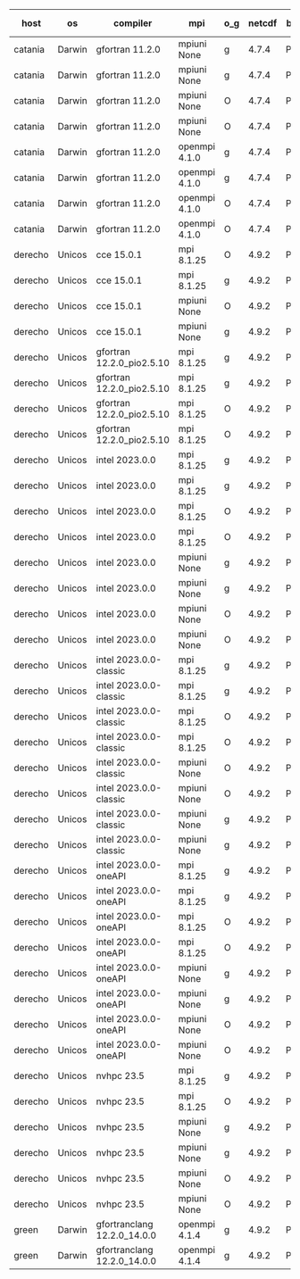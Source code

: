 

| host     | os       | compiler                              | mpi                      | o_g        | netcdf        | build       | u_pass          | u_fail          | s_pass            | s_fail            | e_pass             | e_fail             | nuopc_pass       | nuopc_fail       | artifacts link          |
|----------|----------|---------------------------------------|--------------------------|------------|---------------|-------------|-----------------|-----------------|-------------------|-------------------|--------------------|--------------------|------------------|------------------|-------------------------|
| catania | Darwin | gfortran 11.2.0 | mpiuni None  | g | 4.7.4  | PASS | 12430 | 0 | 8 | 0 | 44 | 0 | None | None | <a href="https://github.com/esmf-org/esmf-test-artifacts/tree/7a2eb99b63e36cb887d0dce1fc7e7c784660a5da/fix_darwin_gfortranclang_openmpi_preload/gfortran/11.2.0/g/mpiuni/None" target="_blank">7a2eb99</a> | 
| catania | Darwin | gfortran 11.2.0 | mpiuni None  | g | 4.7.4  | PASS | 12430 | 0 | 8 | 0 | 44 | 0 | None | None | <a href="https://github.com/esmf-org/esmf-test-artifacts/tree/f8f631ce79a8b3c62bdc23b0c002583810d9f4b1/fix_darwin_gfortranclang_openmpi_preload/gfortran/11.2.0/g/mpiuni/None" target="_blank">f8f631c</a> | 
| catania | Darwin | gfortran 11.2.0 | mpiuni None  | O | 4.7.4  | PASS | 12430 | 0 | 8 | 0 | 44 | 0 | None | None | <a href="https://github.com/esmf-org/esmf-test-artifacts/tree/731ece363e029dab8c6edcd6f2fd2085b7da3455/fix_darwin_gfortranclang_openmpi_preload/gfortran/11.2.0/O/mpiuni/None" target="_blank">731ece3</a> | 
| catania | Darwin | gfortran 11.2.0 | mpiuni None  | O | 4.7.4  | PASS | 12430 | 0 | 8 | 0 | 44 | 0 | None | None | <a href="https://github.com/esmf-org/esmf-test-artifacts/tree/ac8bd05ac3ebfdbff4470b94681a9047e4f6cc56/fix_darwin_gfortranclang_openmpi_preload/gfortran/11.2.0/O/mpiuni/None" target="_blank">ac8bd05</a> | 
| catania | Darwin | gfortran 11.2.0 | openmpi 4.1.0  | g | 4.7.4  | PASS | 14095 | 3 | 49 | 0 | 81 | 0 | 47 | 0 | <a href="https://github.com/esmf-org/esmf-test-artifacts/tree/46d47b7a63e6c1a8ca662b361c4dd937c72fc4e6/fix_darwin_gfortranclang_openmpi_preload/gfortran/11.2.0/g/openmpi/4.1.0" target="_blank">46d47b7</a> | 
| catania | Darwin | gfortran 11.2.0 | openmpi 4.1.0  | g | 4.7.4  | PASS | 14095 | 3 | 49 | 0 | 81 | 0 | 47 | 0 | <a href="https://github.com/esmf-org/esmf-test-artifacts/tree/c7f07237eac85ecdcfc1be0cc4e090e8190e3e77/fix_darwin_gfortranclang_openmpi_preload/gfortran/11.2.0/g/openmpi/4.1.0" target="_blank">c7f0723</a> | 
| catania | Darwin | gfortran 11.2.0 | openmpi 4.1.0  | O | 4.7.4  | PASS | 14095 | 3 | 49 | 0 | 81 | 0 | 47 | 0 | <a href="https://github.com/esmf-org/esmf-test-artifacts/tree/8c473e132823eef40f3d020d76e46b2c52242290/fix_darwin_gfortranclang_openmpi_preload/gfortran/11.2.0/O/openmpi/4.1.0" target="_blank">8c473e1</a> | 
| catania | Darwin | gfortran 11.2.0 | openmpi 4.1.0  | O | 4.7.4  | PASS | 14095 | 3 | 49 | 0 | 81 | 0 | 47 | 0 | <a href="https://github.com/esmf-org/esmf-test-artifacts/tree/10c50236b9f8fb851c17f28a93d65258bacab13e/fix_darwin_gfortranclang_openmpi_preload/gfortran/11.2.0/O/openmpi/4.1.0" target="_blank">10c5023</a> | 
| derecho | Unicos | cce 15.0.1 | mpi 8.1.25  | O | 4.9.2  | PASS | 14019 | 79 | 49 | 0 | 81 | 0 | 47 | 0 | <a href="https://github.com/esmf-org/esmf-test-artifacts/tree/abac1547ae8b3ea0135a72347f22dc58c768b1b3/fix_darwin_gfortranclang_openmpi_preload/cce/15.0.1/O/mpi/8.1.25" target="_blank">abac154</a> | 
| derecho | Unicos | cce 15.0.1 | mpi 8.1.25  | g | 4.9.2  | PASS | 14022 | 76 | 49 | 0 | 81 | 0 | 47 | 0 | <a href="https://github.com/esmf-org/esmf-test-artifacts/tree/e6ba5ab61d968ec68e64a7a174cb9a5da6a03644/fix_darwin_gfortranclang_openmpi_preload/cce/15.0.1/g/mpi/8.1.25" target="_blank">e6ba5ab</a> | 
| derecho | Unicos | cce 15.0.1 | mpiuni None  | O | 4.9.2  | PASS | 12352 | 78 | 8 | 0 | 44 | 0 | None | None | <a href="https://github.com/esmf-org/esmf-test-artifacts/tree/af4ea28c924b802bcab69adb6ca0792ccc227585/fix_darwin_gfortranclang_openmpi_preload/cce/15.0.1/O/mpiuni/None" target="_blank">af4ea28</a> | 
| derecho | Unicos | cce 15.0.1 | mpiuni None  | g | 4.9.2  | PASS | 12354 | 76 | 8 | 0 | 44 | 0 | None | None | <a href="https://github.com/esmf-org/esmf-test-artifacts/tree/5462dc58ecfa8349bf884c4813e6c621296d0a67/fix_darwin_gfortranclang_openmpi_preload/cce/15.0.1/g/mpiuni/None" target="_blank">5462dc5</a> | 
| derecho | Unicos | gfortran 12.2.0_pio2.5.10 | mpi 8.1.25  | g | 4.9.2  | PASS | 14098 | 0 | 49 | 0 | 81 | 0 | 47 | 0 | <a href="https://github.com/esmf-org/esmf-test-artifacts/tree/158466a81bbc879e564ad6ce46fcde270f5c308b/fix_darwin_gfortranclang_openmpi_preload/gfortran/12.2.0_pio2.5.10/g/mpi/8.1.25" target="_blank">158466a</a> | 
| derecho | Unicos | gfortran 12.2.0_pio2.5.10 | mpi 8.1.25  | g | 4.9.2  | PASS | 14098 | 0 | 49 | 0 | 81 | 0 | 47 | 0 | <a href="https://github.com/esmf-org/esmf-test-artifacts/tree/b282b8ce7b3f5b334ba722a644c7bf9921ed9bb8/fix_darwin_gfortranclang_openmpi_preload/gfortran/12.2.0_pio2.5.10/g/mpi/8.1.25" target="_blank">b282b8c</a> | 
| derecho | Unicos | gfortran 12.2.0_pio2.5.10 | mpi 8.1.25  | O | 4.9.2  | PASS | 14098 | 0 | 49 | 0 | 81 | 0 | 47 | 0 | <a href="https://github.com/esmf-org/esmf-test-artifacts/tree/8d66ef22446f58f57c80f22f48a2e2210683ab7a/fix_darwin_gfortranclang_openmpi_preload/gfortran/12.2.0_pio2.5.10/O/mpi/8.1.25" target="_blank">8d66ef2</a> | 
| derecho | Unicos | gfortran 12.2.0_pio2.5.10 | mpi 8.1.25  | O | 4.9.2  | PASS | 14098 | 0 | 49 | 0 | 81 | 0 | 47 | 0 | <a href="https://github.com/esmf-org/esmf-test-artifacts/tree/7527b4c22263cf2bdfc8d0138f08a9bcf673d6c4/fix_darwin_gfortranclang_openmpi_preload/gfortran/12.2.0_pio2.5.10/O/mpi/8.1.25" target="_blank">7527b4c</a> | 
| derecho | Unicos | intel 2023.0.0 | mpi 8.1.25  | g | 4.9.2  | PASS | 14098 | 0 | 49 | 0 | 81 | 0 | 47 | 0 | <a href="https://github.com/esmf-org/esmf-test-artifacts/tree/03f25f0bdc3652170c1aa55dcb53169c3fa8f9b7/fix_darwin_gfortranclang_openmpi_preload/intel/2023.0.0/g/mpi/8.1.25" target="_blank">03f25f0</a> | 
| derecho | Unicos | intel 2023.0.0 | mpi 8.1.25  | g | 4.9.2  | PASS | 14098 | 0 | 49 | 0 | 81 | 0 | 47 | 0 | <a href="https://github.com/esmf-org/esmf-test-artifacts/tree/4e910fe58cd21a5add455ee9d667a257412b482e/fix_darwin_gfortranclang_openmpi_preload/intel/2023.0.0/g/mpi/8.1.25" target="_blank">4e910fe</a> | 
| derecho | Unicos | intel 2023.0.0 | mpi 8.1.25  | O | 4.9.2  | PASS | 14098 | 0 | 49 | 0 | 81 | 0 | 47 | 0 | <a href="https://github.com/esmf-org/esmf-test-artifacts/tree/4acbca1cd114ed6fc0fd73d9357dfea6246d2291/fix_darwin_gfortranclang_openmpi_preload/intel/2023.0.0/O/mpi/8.1.25" target="_blank">4acbca1</a> | 
| derecho | Unicos | intel 2023.0.0 | mpi 8.1.25  | O | 4.9.2  | PASS | 14098 | 0 | 49 | 0 | 81 | 0 | 47 | 0 | <a href="https://github.com/esmf-org/esmf-test-artifacts/tree/03f08a5d313250e8b7d6c40118f71584ebd3e7de/fix_darwin_gfortranclang_openmpi_preload/intel/2023.0.0/O/mpi/8.1.25" target="_blank">03f08a5</a> | 
| derecho | Unicos | intel 2023.0.0 | mpiuni None  | g | 4.9.2  | PASS | 12430 | 0 | 8 | 0 | 44 | 0 | None | None | <a href="https://github.com/esmf-org/esmf-test-artifacts/tree/8dd8d96cc74ccb208a4bcd0266ab5427b18b6378/fix_darwin_gfortranclang_openmpi_preload/intel/2023.0.0/g/mpiuni/None" target="_blank">8dd8d96</a> | 
| derecho | Unicos | intel 2023.0.0 | mpiuni None  | g | 4.9.2  | PASS | 12430 | 0 | 8 | 0 | 44 | 0 | None | None | <a href="https://github.com/esmf-org/esmf-test-artifacts/tree/990d0d9cd624879dd0e50c5750ec1aaefe20150b/fix_darwin_gfortranclang_openmpi_preload/intel/2023.0.0/g/mpiuni/None" target="_blank">990d0d9</a> | 
| derecho | Unicos | intel 2023.0.0 | mpiuni None  | O | 4.9.2  | PASS | 12430 | 0 | 8 | 0 | 44 | 0 | None | None | <a href="https://github.com/esmf-org/esmf-test-artifacts/tree/318edc1c708374eceefe1ff1091a9311e74acbb9/fix_darwin_gfortranclang_openmpi_preload/intel/2023.0.0/O/mpiuni/None" target="_blank">318edc1</a> | 
| derecho | Unicos | intel 2023.0.0 | mpiuni None  | O | 4.9.2  | PASS | 12430 | 0 | 8 | 0 | 44 | 0 | None | None | <a href="https://github.com/esmf-org/esmf-test-artifacts/tree/90059e4d6fb4ac752a97f58c81506dd90299f959/fix_darwin_gfortranclang_openmpi_preload/intel/2023.0.0/O/mpiuni/None" target="_blank">90059e4</a> | 
| derecho | Unicos | intel 2023.0.0-classic | mpi 8.1.25  | g | 4.9.2  | PASS | 14098 | 0 | 49 | 0 | 81 | 0 | 47 | 0 | <a href="https://github.com/esmf-org/esmf-test-artifacts/tree/de22f625da08c2ec21d067f4e8a2c5ffd4344a9c/fix_darwin_gfortranclang_openmpi_preload/intel/2023.0.0-classic/g/mpi/8.1.25" target="_blank">de22f62</a> | 
| derecho | Unicos | intel 2023.0.0-classic | mpi 8.1.25  | g | 4.9.2  | PASS | 14098 | 0 | 49 | 0 | 81 | 0 | 47 | 0 | <a href="https://github.com/esmf-org/esmf-test-artifacts/tree/f9f1d1379bb8eb283512cd3c75d53c607bfdf0b4/fix_darwin_gfortranclang_openmpi_preload/intel/2023.0.0-classic/g/mpi/8.1.25" target="_blank">f9f1d13</a> | 
| derecho | Unicos | intel 2023.0.0-classic | mpi 8.1.25  | O | 4.9.2  | PASS | 14098 | 0 | 49 | 0 | 81 | 0 | 47 | 0 | <a href="https://github.com/esmf-org/esmf-test-artifacts/tree/cef2ff5d176c7396084942a2eef4a0e9cb3f9941/fix_darwin_gfortranclang_openmpi_preload/intel/2023.0.0-classic/O/mpi/8.1.25" target="_blank">cef2ff5</a> | 
| derecho | Unicos | intel 2023.0.0-classic | mpi 8.1.25  | O | 4.9.2  | PASS | 14098 | 0 | 49 | 0 | 81 | 0 | 47 | 0 | <a href="https://github.com/esmf-org/esmf-test-artifacts/tree/17f6322d636962c5e3359257c17c3f1aef5528f7/fix_darwin_gfortranclang_openmpi_preload/intel/2023.0.0-classic/O/mpi/8.1.25" target="_blank">17f6322</a> | 
| derecho | Unicos | intel 2023.0.0-classic | mpiuni None  | O | 4.9.2  | PASS | 12430 | 0 | 8 | 0 | 44 | 0 | None | None | <a href="https://github.com/esmf-org/esmf-test-artifacts/tree/a80e50a7cc7796615c61352807e496fa0bc95edf/fix_darwin_gfortranclang_openmpi_preload/intel/2023.0.0-classic/O/mpiuni/None" target="_blank">a80e50a</a> | 
| derecho | Unicos | intel 2023.0.0-classic | mpiuni None  | O | 4.9.2  | PASS | 12430 | 0 | 8 | 0 | 44 | 0 | None | None | <a href="https://github.com/esmf-org/esmf-test-artifacts/tree/735c0d42bb3d398461f1186c10977e5c4b8a6444/fix_darwin_gfortranclang_openmpi_preload/intel/2023.0.0-classic/O/mpiuni/None" target="_blank">735c0d4</a> | 
| derecho | Unicos | intel 2023.0.0-classic | mpiuni None  | g | 4.9.2  | PASS | 12430 | 0 | 8 | 0 | 44 | 0 | None | None | <a href="https://github.com/esmf-org/esmf-test-artifacts/tree/411847456b639eed5489936384290f7bc2d6359d/fix_darwin_gfortranclang_openmpi_preload/intel/2023.0.0-classic/g/mpiuni/None" target="_blank">4118474</a> | 
| derecho | Unicos | intel 2023.0.0-classic | mpiuni None  | g | 4.9.2  | PASS | 12430 | 0 | 8 | 0 | 44 | 0 | None | None | <a href="https://github.com/esmf-org/esmf-test-artifacts/tree/85abd04319da953829d8f1bbd65e94513ac433e7/fix_darwin_gfortranclang_openmpi_preload/intel/2023.0.0-classic/g/mpiuni/None" target="_blank">85abd04</a> | 
| derecho | Unicos | intel 2023.0.0-oneAPI | mpi 8.1.25  | g | 4.9.2  | PASS | 14098 | 0 | 49 | 0 | 81 | 0 | 46 | 1 | <a href="https://github.com/esmf-org/esmf-test-artifacts/tree/907f4dfaa6ed99a6024f81064ffe61097308513c/fix_darwin_gfortranclang_openmpi_preload/intel/2023.0.0-oneAPI/g/mpi/8.1.25" target="_blank">907f4df</a> | 
| derecho | Unicos | intel 2023.0.0-oneAPI | mpi 8.1.25  | g | 4.9.2  | PASS | 14098 | 0 | 49 | 0 | 81 | 0 | 47 | 0 | <a href="https://github.com/esmf-org/esmf-test-artifacts/tree/0cd2452befbf8252f5f18e235ef1ec7b4e9a9da1/fix_darwin_gfortranclang_openmpi_preload/intel/2023.0.0-oneAPI/g/mpi/8.1.25" target="_blank">0cd2452</a> | 
| derecho | Unicos | intel 2023.0.0-oneAPI | mpi 8.1.25  | O | 4.9.2  | PASS | 14098 | 0 | 48 | 1 | 81 | 0 | 37 | 10 | <a href="https://github.com/esmf-org/esmf-test-artifacts/tree/7782672b392b24f791c57ce6d82ccedfdfca5300/fix_darwin_gfortranclang_openmpi_preload/intel/2023.0.0-oneAPI/O/mpi/8.1.25" target="_blank">7782672</a> | 
| derecho | Unicos | intel 2023.0.0-oneAPI | mpi 8.1.25  | O | 4.9.2  | PASS | 14098 | 0 | 48 | 1 | 81 | 0 | 37 | 10 | <a href="https://github.com/esmf-org/esmf-test-artifacts/tree/46c1325f22772cfeadb292c80c84057d7adffbc0/fix_darwin_gfortranclang_openmpi_preload/intel/2023.0.0-oneAPI/O/mpi/8.1.25" target="_blank">46c1325</a> | 
| derecho | Unicos | intel 2023.0.0-oneAPI | mpiuni None  | g | 4.9.2  | PASS | 12430 | 0 | 8 | 0 | 44 | 0 | None | None | <a href="https://github.com/esmf-org/esmf-test-artifacts/tree/5c59a8cd0aefc505ca5b8cf59d4a38a5b88017da/fix_darwin_gfortranclang_openmpi_preload/intel/2023.0.0-oneAPI/g/mpiuni/None" target="_blank">5c59a8c</a> | 
| derecho | Unicos | intel 2023.0.0-oneAPI | mpiuni None  | g | 4.9.2  | PASS | 12430 | 0 | 8 | 0 | 44 | 0 | None | None | <a href="https://github.com/esmf-org/esmf-test-artifacts/tree/776deef525f3059b95e10a81abb9fba257e31a0a/fix_darwin_gfortranclang_openmpi_preload/intel/2023.0.0-oneAPI/g/mpiuni/None" target="_blank">776deef</a> | 
| derecho | Unicos | intel 2023.0.0-oneAPI | mpiuni None  | O | 4.9.2  | PASS | 12430 | 0 | 8 | 0 | 44 | 0 | None | None | <a href="https://github.com/esmf-org/esmf-test-artifacts/tree/dd406453c018d5f71bf5cfe20f922e48296e8ac0/fix_darwin_gfortranclang_openmpi_preload/intel/2023.0.0-oneAPI/O/mpiuni/None" target="_blank">dd40645</a> | 
| derecho | Unicos | intel 2023.0.0-oneAPI | mpiuni None  | O | 4.9.2  | PASS | 12430 | 0 | 8 | 0 | 44 | 0 | None | None | <a href="https://github.com/esmf-org/esmf-test-artifacts/tree/7dd71b5c351dba66436533776b4a8de48fb61e69/fix_darwin_gfortranclang_openmpi_preload/intel/2023.0.0-oneAPI/O/mpiuni/None" target="_blank">7dd71b5</a> | 
| derecho | Unicos | nvhpc 23.5 | mpi 8.1.25  | g | 4.9.2  | PASS | 14098 | 0 | 49 | 0 | 81 | 0 | 47 | 0 | <a href="https://github.com/esmf-org/esmf-test-artifacts/tree/2c02f1c0b8fe39c16b30c4ed012c8bbfd30c45f4/fix_darwin_gfortranclang_openmpi_preload/nvhpc/23.5/g/mpi/8.1.25" target="_blank">2c02f1c</a> | 
| derecho | Unicos | nvhpc 23.5 | mpi 8.1.25  | O | 4.9.2  | PASS | 14098 | 0 | 49 | 0 | 81 | 0 | 47 | 0 | <a href="https://github.com/esmf-org/esmf-test-artifacts/tree/eb5884d8c1773c7d755daf2d7773c88be52f49f8/fix_darwin_gfortranclang_openmpi_preload/nvhpc/23.5/O/mpi/8.1.25" target="_blank">eb5884d</a> | 
| derecho | Unicos | nvhpc 23.5 | mpiuni None  | g | 4.9.2  | PASS | 12430 | 0 | 8 | 0 | 44 | 0 | None | None | <a href="https://github.com/esmf-org/esmf-test-artifacts/tree/82908e56056eb6feb56cfef32376078e9e3db2be/fix_darwin_gfortranclang_openmpi_preload/nvhpc/23.5/g/mpiuni/None" target="_blank">82908e5</a> | 
| derecho | Unicos | nvhpc 23.5 | mpiuni None  | g | 4.9.2  | PASS | None | None | None | None | None | None | None | None | <a href="https://github.com/esmf-org/esmf-test-artifacts/tree/d46a7c8115f3251a5ec49bf06736cbbbcf8708d9/fix_darwin_gfortranclang_openmpi_preload/nvhpc/23.5/g/mpiuni/None" target="_blank">d46a7c8</a> | 
| derecho | Unicos | nvhpc 23.5 | mpiuni None  | O | 4.9.2  | PASS | 12362 | 68 | 8 | 0 | 44 | 0 | None | None | <a href="https://github.com/esmf-org/esmf-test-artifacts/tree/ff9fef8ccf3abfaa0a43b0f8519b02dba9455bf3/fix_darwin_gfortranclang_openmpi_preload/nvhpc/23.5/O/mpiuni/None" target="_blank">ff9fef8</a> | 
| derecho | Unicos | nvhpc 23.5 | mpiuni None  | O | 4.9.2  | PASS | None | None | None | None | None | None | None | None | <a href="https://github.com/esmf-org/esmf-test-artifacts/tree/6696f852c2c36bfc460cc0ebb0a1d179de9c3ae7/fix_darwin_gfortranclang_openmpi_preload/nvhpc/23.5/O/mpiuni/None" target="_blank">6696f85</a> | 
| green | Darwin | gfortranclang 12.2.0_14.0.0 | openmpi 4.1.4  | g | 4.9.2  | PASS | 14098 | 0 | 49 | 0 | 81 | 0 | 44 | 3 | <a href="https://github.com/esmf-org/esmf-test-artifacts/tree/b8177ab007908e8219df0532a7453e0b17c229d7/fix_darwin_gfortranclang_openmpi_preload/gfortranclang/12.2.0_14.0.0/g/openmpi/4.1.4" target="_blank">b8177ab</a> | 
| green | Darwin | gfortranclang 12.2.0_14.0.0 | openmpi 4.1.4  | g | 4.9.2  | PASS | 14098 | 0 | 49 | 0 | 81 | 0 | 44 | 3 | <a href="https://github.com/esmf-org/esmf-test-artifacts/tree/a8e7d868600377e488440a2d033ad0c598883ef0/fix_darwin_gfortranclang_openmpi_preload/gfortranclang/12.2.0_14.0.0/g/openmpi/4.1.4" target="_blank">a8e7d86</a> | 
